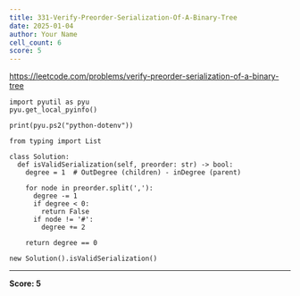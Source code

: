 ```yaml
---
title: 331-Verify-Preorder-Serialization-Of-A-Binary-Tree
date: 2025-01-04
author: Your Name
cell_count: 6
score: 5
---
```


https://leetcode.com/problems/verify-preorder-serialization-of-a-binary-tree


```
import pyutil as pyu
pyu.get_local_pyinfo()
```


```
print(pyu.ps2("python-dotenv"))
```


```
from typing import List
```


```
class Solution:
  def isValidSerialization(self, preorder: str) -> bool:
    degree = 1  # OutDegree (children) - inDegree (parent)

    for node in preorder.split(','):
      degree -= 1
      if degree < 0:
        return False
      if node != '#':
        degree += 2

    return degree == 0
```


```
new Solution().isValidSerialization()
```


---
**Score: 5**